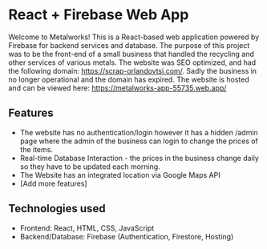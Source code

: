 # React + Firebase Web App

Welcome to Metalworks! This is a React-based web application powered by Firebase for backend services and database. The purpose of this project was to be the front-end of a small business that handled the recycling and other services of various metals. The website was SEO optimized, and had the following domain: https://scrap-orlandovtsi.com/. Sadly the business in no longer operational and the domain has expired. The website is hosted and can be viewed here: https://metalworks-app-55735.web.app/


## Features
- The website has no authentication/login however it has a hidden /admin page where the admin of the business can login to change the prices of the items.
- Real-time Database Interaction - the prices in the business change daily so they have to be updated each morning.
- The Website has an integrated location via Google Maps API
- [Add more features]


## Technologies used
- Frontend: React, HTML, CSS, JavaScript
- Backend/Database: Firebase (Authentication, Firestore, Hosting)

